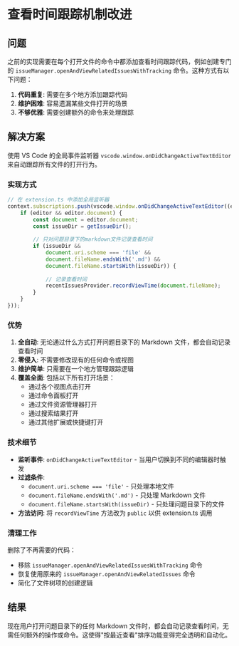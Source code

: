 # 查看时间跟踪机制改进

## 问题
之前的实现需要在每个打开文件的命令中都添加查看时间跟踪代码，例如创建专门的 `issueManager.openAndViewRelatedIssuesWithTracking` 命令。这种方式有以下问题：

1. **代码重复**: 需要在多个地方添加跟踪代码
2. **维护困难**: 容易遗漏某些文件打开的场景
3. **不够优雅**: 需要创建额外的命令来处理跟踪

## 解决方案
使用 VS Code 的全局事件监听器 `vscode.window.onDidChangeActiveTextEditor` 来自动跟踪所有文件的打开行为。

### 实现方式

```typescript
// 在 extension.ts 中添加全局监听器
context.subscriptions.push(vscode.window.onDidChangeActiveTextEditor((editor) => {
    if (editor && editor.document) {
        const document = editor.document;
        const issueDir = getIssueDir();
        
        // 只对问题目录下的markdown文件记录查看时间
        if (issueDir && 
            document.uri.scheme === 'file' && 
            document.fileName.endsWith('.md') && 
            document.fileName.startsWith(issueDir)) {
            
            // 记录查看时间
            recentIssuesProvider.recordViewTime(document.fileName);
        }
    }
}));
```

### 优势

1. **全自动**: 无论通过什么方式打开问题目录下的 Markdown 文件，都会自动记录查看时间
2. **零侵入**: 不需要修改现有的任何命令或视图
3. **维护简单**: 只需要在一个地方管理跟踪逻辑
4. **覆盖全面**: 包括以下所有打开场景：
   - 通过各个视图点击打开
   - 通过命令面板打开
   - 通过文件资源管理器打开
   - 通过搜索结果打开
   - 通过其他扩展或快捷键打开

### 技术细节

- **监听事件**: `onDidChangeActiveTextEditor` - 当用户切换到不同的编辑器时触发
- **过滤条件**: 
  - `document.uri.scheme === 'file'` - 只处理本地文件
  - `document.fileName.endsWith('.md')` - 只处理 Markdown 文件  
  - `document.fileName.startsWith(issueDir)` - 只处理问题目录下的文件
- **方法访问**: 将 `recordViewTime` 方法改为 `public` 以供 extension.ts 调用

### 清理工作

删除了不再需要的代码：
- 移除 `issueManager.openAndViewRelatedIssuesWithTracking` 命令
- 恢复使用原来的 `issueManager.openAndViewRelatedIssues` 命令
- 简化了文件树项的创建逻辑

## 结果

现在用户打开问题目录下的任何 Markdown 文件时，都会自动记录查看时间，无需任何额外的操作或命令。这使得"按最近查看"排序功能变得完全透明和自动化。
